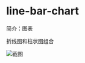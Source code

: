 # line-bar-chart

简介：图表

折线图和柱状图组合

![截图](https://img.alicdn.com/tfs/TB1nRRJhmzqK1RjSZFpXXakSXXa-2852-960.png)
